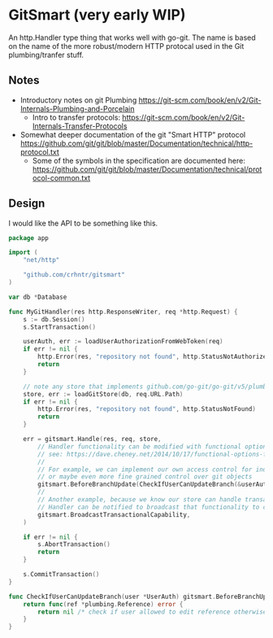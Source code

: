 # GitSmart (very early WIP)

An http.Handler type thing that works well with go-git.
The name is based on the name of the more robust/modern HTTP protocal used in the Git plumbing/tranfer stuff.

## Notes

- Introductory notes on git Plumbing https://git-scm.com/book/en/v2/Git-Internals-Plumbing-and-Porcelain
  - Intro to transfer protocols: https://git-scm.com/book/en/v2/Git-Internals-Transfer-Protocols
- Somewhat deeper documentation of the git "Smart HTTP" protocol https://github.com/git/git/blob/master/Documentation/technical/http-protocol.txt
  - Some of the symbols in the specification are documented here: https://github.com/git/git/blob/master/Documentation/technical/protocol-common.txt

## Design 

I would like the API to be something like this.

```go
package app

import (
	"net/http"

	"github.com/crhntr/gitsmart"
)

var db *Database

func MyGitHandler(res http.ResponseWriter, req *http.Request) {
	s := db.Session()
	s.StartTransaction()

	userAuth, err := loadUserAuthorizationFromWebToken(req)
	if err != nil {
		http.Error(res, "repository not found", http.StatusNotAuthorized)
		return
	}

	// note any store that implements github.com/go-git/go-git/v5/plumbing/storer would be permitted.
	store, err := loadGitStore(db, req.URL.Path)
	if err != nil {
		http.Error(res, "repository not found", http.StatusNotFound)
		return
	}

	err = gitsmart.Handle(res, req, store,
		// Handler functionality can be modified with functional options
		// see: https://dave.cheney.net/2014/10/17/functional-options-for-friendly-apis
		//
		// For example, we can implement our own access control for individual branches...
		// or maybe even more fine grained control over git objects
		gitsmart.BeforeBranchUpdate(CheckIfUserCanUpdateBranch(&userAuth)),
		//
		// Another example, because we know our store can handle transactional updates, the
		// Handler can be notified to broadcast that functionality to clients.
		gitsmart.BroadcastTransactionalCapability,
	)

	if err != nil {
		s.AbortTransaction()
		return
	}

	s.CommitTransaction()
}

func CheckIfUserCanUpdateBranch(user *UserAuth) gitsmart.BeforeBranchUpdateFunc {
	return func(ref *plumbing.Reference) error {
		return nil /* check if user allowed to edit reference otherwise return an error */
	}
}
```
